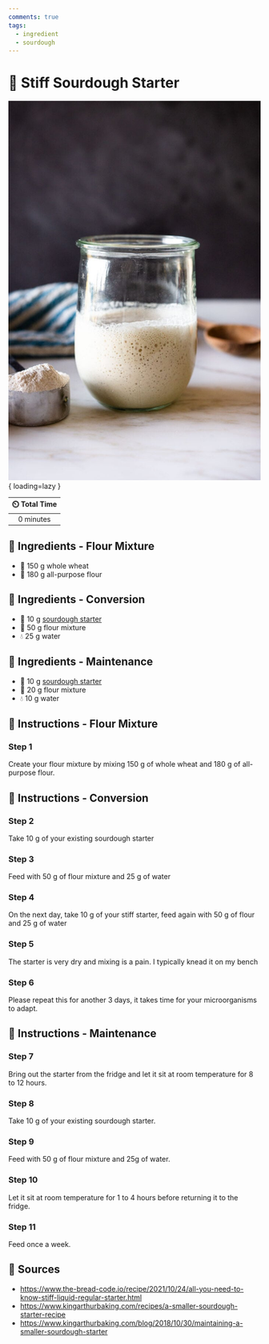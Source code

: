 ```yaml
---
comments: true
tags:
  - ingredient
  - sourdough
---
```

# :microbe: Stiff Sourdough Starter

![Stiff Sourdough Starter][1]{ loading=lazy }

| :timer_clock: Total Time |
|:-----------------------: |
| 0 minutes |

## :salt: Ingredients - Flour Mixture

- :ear_of_rice: 150 g whole wheat
- :ear_of_rice: 180 g all-purpose flour

## :salt: Ingredients - Conversion

- :microbe: 10 g [sourdough starter][2]
- :ear_of_rice: 50 g flour mixture
- :droplet: 25 g water

## :salt: Ingredients - Maintenance

- :microbe: 10 g [sourdough starter][2]
- :ear_of_rice: 20 g flour mixture
- :droplet: 10 g water

## :pencil: Instructions - Flour Mixture

### Step 1

Create your flour mixture by mixing 150 g of whole wheat and 180 g of all-purpose flour.

## :pencil: Instructions - Conversion

### Step 2

Take 10 g of your existing sourdough starter

### Step 3

Feed with 50 g of flour mixture and 25 g of water

### Step 4

On the next day, take 10 g of your stiff starter, feed again with 50 g of flour and 25 g of water

### Step 5

The starter is very dry and mixing is a pain. I typically knead it on my bench

### Step 6

Please repeat this for another 3 days, it takes time for your microorganisms to adapt.

## :pencil: Instructions - Maintenance

### Step 7

Bring out the starter from the fridge and let it sit at room temperature for 8 to 12 hours.

### Step 8

Take 10 g of your existing sourdough starter.

### Step 9

Feed with 50 g of flour mixture and 25g of water.

### Step 10

Let it sit at room temperature for 1 to 4 hours before returning it to the fridge.

### Step 11

Feed once a week.

## :link: Sources

- <https://www.the-bread-code.io/recipe/2021/10/24/all-you-need-to-know-stiff-liquid-regular-starter.html>
- <https://www.kingarthurbaking.com/recipes/a-smaller-sourdough-starter-recipe>
- <https://www.kingarthurbaking.com/blog/2018/10/30/maintaining-a-smaller-sourdough-starter>

[1]: <../assets/images/stiff-sourdough-starter.jpg>
[2]: <./sourdough-starter.md>
